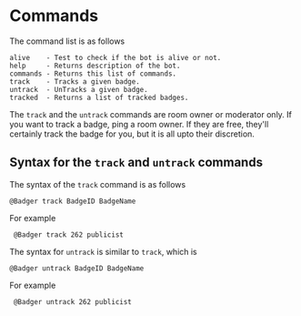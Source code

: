 # Commands

The command list is as follows 

    alive    - Test to check if the bot is alive or not.
    help     - Returns description of the bot.
    commands - Returns this list of commands.
    track    - Tracks a given badge. 
    untrack  - UnTracks a given badge.
    tracked  - Returns a list of tracked badges.
    
The `track` and the `untrack` commands are room owner or moderator only. 
If you want to track a badge, ping a room owner. If they are free, they'll certainly track the badge for you, but it is all upto their discretion. 

## Syntax for the `track` and `untrack` commands

The syntax of the `track` command is as follows 

    @Badger track BadgeID BadgeName
    
For example 
 
     @Badger track 262 publicist 
     
The syntax for `untrack` is similar to `track`, which is 

    @Badger untrack BadgeID BadgeName
    
For example 
 
     @Badger untrack 262 publicist 


